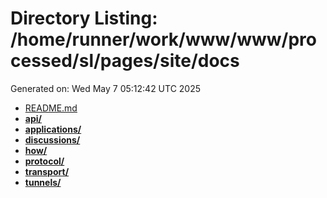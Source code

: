 # Directory Listing: /home/runner/work/www/www/processed/sl/pages/site/docs
Generated on: Wed May  7 05:12:42 UTC 2025

- [README.md](README.md)
- **[api/](api/)**
- **[applications/](applications/)**
- **[discussions/](discussions/)**
- **[how/](how/)**
- **[protocol/](protocol/)**
- **[transport/](transport/)**
- **[tunnels/](tunnels/)**

